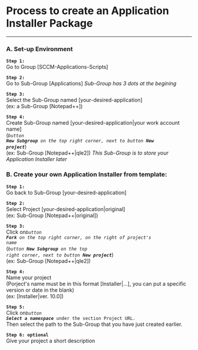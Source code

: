 # Process to create an Application Installer Package

---
### A. Set-up Environment

**`Step 1:`**
<br/>
Go to Group [SCCM-Applications-Scripts]

**`Step 2:`**
<br/>
Go to Sub-Group [Applications]
<i>Sub-Group has 3 dots at the begining</i>

**`Step 3:`**
<br/>
Select the Sub-Group named [your-desired-application] 
<br/>
(ex: a Sub-Group [Notepad++])

**`Step 4:`**
<br/>
Create Sub-Group named [your-desired-application|your work account name]
<br/>
(<code><i>button <b>New Subgroup</b> on the top right corner, next to button <b>New project</b></i></code>) 
<br/>
(ex: Sub-Group [Notepad++|qle2])
<i>This Sub-Group is to store your Application Installer later</i>

### B. Create your own Application Installer from template:

**`Step 1:`**
<br/>
Go back to Sub-Group [your-desired-application]

**`Step 2:`**
<br/>
Select Project [your-desired-application|original]
<br/>
(ex: Sub-Group [Notepad++|original])

**`Step 3:`**
<br/>
Click on<code><i>button <b>Fork</b> on the top right corner, on the right of project's name</i></code>
<br/>
(<code><i>button <b>New Subgroup</b> on the top right corner, next to button <b>New project</b></i></code>) 
<br/>
(ex: Sub-Group [Notepad++|qle2])

**`Step 4:`**
<br/>
Name your project
<br/>
(Porject's name must be in this format [Installer|...], you can put a specific version or date in the blank)
<br/>
(ex: [Installer|ver. 10.0])

**`Step 5:`**
<br/>
Click on<code><i>button <b>Select a namespace</b></i> under the section Project URL.</code>
<br/>
Then select the path to the Sub-Group that you have just created earlier. 

**`Step 6: optional`**
<br/>
Give your project a short description
